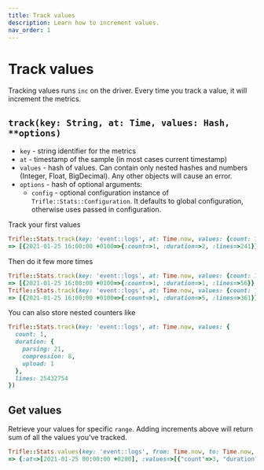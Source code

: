 ```yaml
---
title: Track values
description: Learn how to increment values.
nav_order: 1
---
```


# Track values

Tracking values runs `inc` on the driver. Every time you track a value, it will increment the metrics.

## `track(key: String, at: Time, values: Hash, **options)`
- `key` - string identifier for the metrics
- `at` - timestamp of the sample (in most cases current timestamp)
- `values` - hash of values. Can contain only nested hashes and numbers (Integer, Float, BigDecimal). Any other objects will cause an error.
- `options` - hash of optional arguments:
    - `config` - optional configuration instance of `Trifle::Stats::Configuration`. It defaults to global configuration, otherwise uses passed in configuration.

Track your first values

```ruby
Trifle::Stats.track(key: 'event::logs', at: Time.now, values: {count: 1, duration: 2, lines: 241})
=> [{2021-01-25 16:00:00 +0100=>{:count=>1, :duration=>2, :lines=>241}}, {2021-01-25 00:00:00 +0100=>{:count=>1, :duration=>2, :lines=>241}}]
```

Then do it few more times

```ruby
Trifle::Stats.track(key: 'event::logs', at: Time.now, values: {count: 1, duration: 1, lines: 56})
=> [{2021-01-25 16:00:00 +0100=>{:count=>1, :duration=>1, :lines=>56}}, {2021-01-25 00:00:00 +0100=>{:count=>1, :duration=>1, :lines=>56}}]
Trifle::Stats.track(key: 'event::logs', at: Time.now, values: {count: 1, duration: 5, lines: 361})
=> [{2021-01-25 16:00:00 +0100=>{:count=>1, :duration=>5, :lines=>361}}, {2021-01-25 00:00:00 +0100=>{:count=>1, :duration=>5, :lines=>361}}]
```

You can also store nested counters like

```ruby
Trifle::Stats.track(key: 'event::logs', at: Time.now, values: {
  count: 1,
  duration: {
    parsing: 21,
    compression: 8,
    upload: 1
  },
  lines: 25432754
})
```

## Get values

Retrieve your values for specific `range`. Adding increments above will return sum of all the values you've tracked.

```ruby
Trifle::Stats.values(key: 'event::logs', from: Time.now, to: Time.now, range: :day)
=> {:at=>[2021-01-25 00:00:00 +0200], :values=>[{"count"=>3, "duration"=>8, "lines"=>658}]}
```

